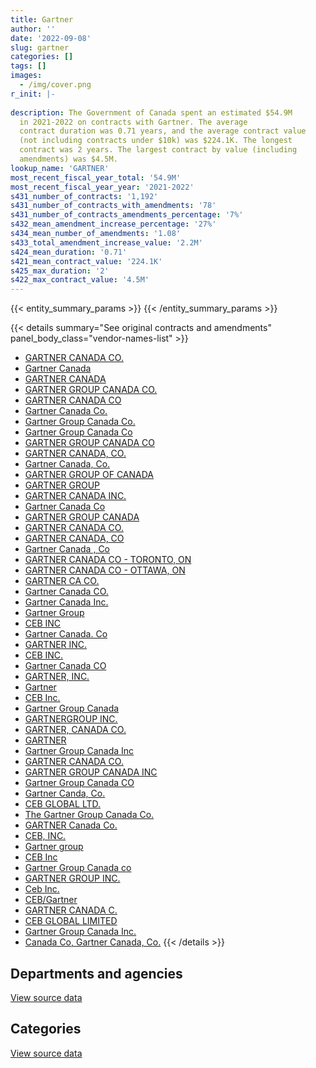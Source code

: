 ```yaml
---
title: Gartner
author: ''
date: '2022-09-08'
slug: gartner
categories: []
tags: []
images:
  - /img/cover.png
r_init: |-
  
description: The Government of Canada spent an estimated $54.9M
  in 2021-2022 on contracts with Gartner. The average
  contract duration was 0.71 years, and the average contract value
  (not including contracts under $10k) was $224.1K. The longest
  contract was 2 years. The largest contract by value (including
  amendments) was $4.5M.
lookup_name: 'GARTNER'
most_recent_fiscal_year_total: '54.9M'
most_recent_fiscal_year_year: '2021-2022'
s431_number_of_contracts: '1,192'
s431_number_of_contracts_with_amendments: '78'
s431_number_of_contracts_amendments_percentage: '7%'
s432_mean_amendment_increase_percentage: '27%'
s434_mean_number_of_amendments: '1.08'
s433_total_amendment_increase_value: '2.2M'
s424_mean_duration: '0.71'
s421_mean_contract_value: '224.1K'
s425_max_duration: '2'
s422_max_contract_value: '4.5M'
---
```


<script src="/rmarkdown-libs/htmlwidgets/htmlwidgets.js"></script>
<link href="/rmarkdown-libs/datatables-css/datatables-crosstalk.css" rel="stylesheet" />
<script src="/rmarkdown-libs/datatables-binding/datatables.js"></script>
<script src="/rmarkdown-libs/jquery/jquery-3.6.0.min.js"></script>
<link href="/rmarkdown-libs/dt-core-bootstrap/css/dataTables.bootstrap.min.css" rel="stylesheet" />
<link href="/rmarkdown-libs/dt-core-bootstrap/css/dataTables.bootstrap.extra.css" rel="stylesheet" />
<script src="/rmarkdown-libs/dt-core-bootstrap/js/jquery.dataTables.min.js"></script>
<script src="/rmarkdown-libs/dt-core-bootstrap/js/dataTables.bootstrap.min.js"></script>
<link href="/rmarkdown-libs/crosstalk/css/crosstalk.min.css" rel="stylesheet" />
<script src="/rmarkdown-libs/crosstalk/js/crosstalk.min.js"></script>
<script src="/rmarkdown-libs/htmlwidgets/htmlwidgets.js"></script>
<link href="/rmarkdown-libs/datatables-css/datatables-crosstalk.css" rel="stylesheet" />
<script src="/rmarkdown-libs/datatables-binding/datatables.js"></script>
<script src="/rmarkdown-libs/jquery/jquery-3.6.0.min.js"></script>
<link href="/rmarkdown-libs/dt-core-bootstrap/css/dataTables.bootstrap.min.css" rel="stylesheet" />
<link href="/rmarkdown-libs/dt-core-bootstrap/css/dataTables.bootstrap.extra.css" rel="stylesheet" />
<script src="/rmarkdown-libs/dt-core-bootstrap/js/jquery.dataTables.min.js"></script>
<script src="/rmarkdown-libs/dt-core-bootstrap/js/dataTables.bootstrap.min.js"></script>
<link href="/rmarkdown-libs/crosstalk/css/crosstalk.min.css" rel="stylesheet" />
<script src="/rmarkdown-libs/crosstalk/js/crosstalk.min.js"></script>

{{< entity_summary_params >}}
{{< /entity_summary_params >}}

{{< details summary="See original contracts and amendments" panel_body_class="vendor-names-list" >}}
- [GARTNER CANADA CO.](https://search.open.canada.ca/en/ct/?sort=contract_value_f%20desc&page=1&search_text=%22GARTNER%20CANADA%20CO.%22)
- [Gartner Canada](https://search.open.canada.ca/en/ct/?sort=contract_value_f%20desc&page=1&search_text=%22Gartner%20Canada%22)
- [GARTNER CANADA](https://search.open.canada.ca/en/ct/?sort=contract_value_f%20desc&page=1&search_text=%22GARTNER%20CANADA%22)
- [GARTNER GROUP CANADA CO.](https://search.open.canada.ca/en/ct/?sort=contract_value_f%20desc&page=1&search_text=%22GARTNER%20GROUP%20CANADA%20CO.%22)
- [GARTNER CANADA CO](https://search.open.canada.ca/en/ct/?sort=contract_value_f%20desc&page=1&search_text=%22GARTNER%20CANADA%20CO%22)
- [Gartner Canada Co.](https://search.open.canada.ca/en/ct/?sort=contract_value_f%20desc&page=1&search_text=%22Gartner%20Canada%20Co.%22)
- [Gartner Group Canada Co.](https://search.open.canada.ca/en/ct/?sort=contract_value_f%20desc&page=1&search_text=%22Gartner%20Group%20Canada%20Co.%22)
- [Gartner Group Canada Co](https://search.open.canada.ca/en/ct/?sort=contract_value_f%20desc&page=1&search_text=%22Gartner%20Group%20Canada%20Co%22)
- [GARTNER GROUP CANADA CO](https://search.open.canada.ca/en/ct/?sort=contract_value_f%20desc&page=1&search_text=%22GARTNER%20GROUP%20CANADA%20CO%22)
- [GARTNER CANADA, CO.](https://search.open.canada.ca/en/ct/?sort=contract_value_f%20desc&page=1&search_text=%22GARTNER%20CANADA%2c%20CO.%22)
- [Gartner Canada, Co.](https://search.open.canada.ca/en/ct/?sort=contract_value_f%20desc&page=1&search_text=%22Gartner%20Canada%2c%20Co.%22)
- [GARTNER GROUP OF CANADA](https://search.open.canada.ca/en/ct/?sort=contract_value_f%20desc&page=1&search_text=%22GARTNER%20GROUP%20OF%20CANADA%22)
- [GARTNER GROUP](https://search.open.canada.ca/en/ct/?sort=contract_value_f%20desc&page=1&search_text=%22GARTNER%20GROUP%22)
- [GARTNER CANADA INC.](https://search.open.canada.ca/en/ct/?sort=contract_value_f%20desc&page=1&search_text=%22GARTNER%20CANADA%20INC.%22)
- [Gartner Canada Co](https://search.open.canada.ca/en/ct/?sort=contract_value_f%20desc&page=1&search_text=%22Gartner%20Canada%20Co%22)
- [GARTNER GROUP CANADA](https://search.open.canada.ca/en/ct/?sort=contract_value_f%20desc&page=1&search_text=%22GARTNER%20GROUP%20CANADA%22)
- [GARTNER CANADA CO.](https://search.open.canada.ca/en/ct/?sort=contract_value_f%20desc&page=1&search_text=%22GARTNER%20%20CANADA%20CO.%22)
- [GARTNER CANADA, CO](https://search.open.canada.ca/en/ct/?sort=contract_value_f%20desc&page=1&search_text=%22GARTNER%20CANADA%2c%20CO%22)
- [Gartner Canada , Co](https://search.open.canada.ca/en/ct/?sort=contract_value_f%20desc&page=1&search_text=%22Gartner%20Canada%20%2c%20Co%22)
- [GARTNER CANADA CO - TORONTO, ON](https://search.open.canada.ca/en/ct/?sort=contract_value_f%20desc&page=1&search_text=%22GARTNER%20CANADA%20CO%20-%20TORONTO%2c%20ON%22)
- [GARTNER CANADA CO - OTTAWA, ON](https://search.open.canada.ca/en/ct/?sort=contract_value_f%20desc&page=1&search_text=%22GARTNER%20CANADA%20CO%20-%20OTTAWA%2c%20ON%22)
- [GARTNER CA CO.](https://search.open.canada.ca/en/ct/?sort=contract_value_f%20desc&page=1&search_text=%22GARTNER%20CA%20CO.%22)
- [Gartner Canada CO.](https://search.open.canada.ca/en/ct/?sort=contract_value_f%20desc&page=1&search_text=%22Gartner%20Canada%20CO.%22)
- [Gartner Canada Inc.](https://search.open.canada.ca/en/ct/?sort=contract_value_f%20desc&page=1&search_text=%22Gartner%20Canada%20Inc.%22)
- [Gartner Group](https://search.open.canada.ca/en/ct/?sort=contract_value_f%20desc&page=1&search_text=%22Gartner%20Group%22)
- [CEB INC](https://search.open.canada.ca/en/ct/?sort=contract_value_f%20desc&page=1&search_text=%22CEB%20INC%22)
- [Gartner Canada. Co](https://search.open.canada.ca/en/ct/?sort=contract_value_f%20desc&page=1&search_text=%22Gartner%20Canada.%20Co%22)
- [GARTNER INC.](https://search.open.canada.ca/en/ct/?sort=contract_value_f%20desc&page=1&search_text=%22GARTNER%20INC.%22)
- [CEB INC.](https://search.open.canada.ca/en/ct/?sort=contract_value_f%20desc&page=1&search_text=%22CEB%20INC.%22)
- [Gartner Canada CO](https://search.open.canada.ca/en/ct/?sort=contract_value_f%20desc&page=1&search_text=%22Gartner%20Canada%20CO%22)
- [GARTNER, INC.](https://search.open.canada.ca/en/ct/?sort=contract_value_f%20desc&page=1&search_text=%22GARTNER%2c%20INC.%22)
- [Gartner](https://search.open.canada.ca/en/ct/?sort=contract_value_f%20desc&page=1&search_text=%22Gartner%22)
- [CEB Inc.](https://search.open.canada.ca/en/ct/?sort=contract_value_f%20desc&page=1&search_text=%22CEB%20Inc.%22)
- [Gartner Group Canada](https://search.open.canada.ca/en/ct/?sort=contract_value_f%20desc&page=1&search_text=%22Gartner%20Group%20Canada%22)
- [GARTNERGROUP INC.](https://search.open.canada.ca/en/ct/?sort=contract_value_f%20desc&page=1&search_text=%22GARTNERGROUP%20INC.%22)
- [GARTNER, CANADA CO.](https://search.open.canada.ca/en/ct/?sort=contract_value_f%20desc&page=1&search_text=%22GARTNER%2c%20CANADA%20CO.%22)
- [GARTNER](https://search.open.canada.ca/en/ct/?sort=contract_value_f%20desc&page=1&search_text=%22GARTNER%22)
- [Gartner Group Canada Inc](https://search.open.canada.ca/en/ct/?sort=contract_value_f%20desc&page=1&search_text=%22Gartner%20Group%20Canada%20Inc%22)
- [GARTNER CANADA CO.](https://search.open.canada.ca/en/ct/?sort=contract_value_f%20desc&page=1&search_text=%22GARTNER%20CANADA%20%20CO.%22)
- [GARTNER GROUP CANADA INC](https://search.open.canada.ca/en/ct/?sort=contract_value_f%20desc&page=1&search_text=%22GARTNER%20GROUP%20CANADA%20INC%22)
- [Gartner Group Canada CO](https://search.open.canada.ca/en/ct/?sort=contract_value_f%20desc&page=1&search_text=%22Gartner%20Group%20Canada%20CO%22)
- [Gartner Canda, Co.](https://search.open.canada.ca/en/ct/?sort=contract_value_f%20desc&page=1&search_text=%22Gartner%20Canda%2c%20Co.%22)
- [CEB GLOBAL LTD.](https://search.open.canada.ca/en/ct/?sort=contract_value_f%20desc&page=1&search_text=%22CEB%20GLOBAL%20LTD.%22)
- [The Gartner Group Canada Co.](https://search.open.canada.ca/en/ct/?sort=contract_value_f%20desc&page=1&search_text=%22The%20Gartner%20Group%20Canada%20Co.%22)
- [GARTNER Canada Co.](https://search.open.canada.ca/en/ct/?sort=contract_value_f%20desc&page=1&search_text=%22GARTNER%20Canada%20Co.%22)
- [CEB, INC.](https://search.open.canada.ca/en/ct/?sort=contract_value_f%20desc&page=1&search_text=%22CEB%2c%20INC.%22)
- [Gartner group](https://search.open.canada.ca/en/ct/?sort=contract_value_f%20desc&page=1&search_text=%22Gartner%20group%22)
- [CEB Inc](https://search.open.canada.ca/en/ct/?sort=contract_value_f%20desc&page=1&search_text=%22CEB%20Inc%22)
- [Gartner Group Canada co](https://search.open.canada.ca/en/ct/?sort=contract_value_f%20desc&page=1&search_text=%22Gartner%20Group%20Canada%20co%22)
- [GARTNER GROUP INC.](https://search.open.canada.ca/en/ct/?sort=contract_value_f%20desc&page=1&search_text=%22GARTNER%20GROUP%20INC.%22)
- [Ceb Inc.](https://search.open.canada.ca/en/ct/?sort=contract_value_f%20desc&page=1&search_text=%22Ceb%20Inc.%22)
- [CEB/Gartner](https://search.open.canada.ca/en/ct/?sort=contract_value_f%20desc&page=1&search_text=%22CEB%2fGartner%22)
- [GARTNER CANADA C.](https://search.open.canada.ca/en/ct/?sort=contract_value_f%20desc&page=1&search_text=%22GARTNER%20CANADA%20C.%22)
- [CEB GLOBAL LIMITED](https://search.open.canada.ca/en/ct/?sort=contract_value_f%20desc&page=1&search_text=%22CEB%20GLOBAL%20LIMITED%22)
- [Gartner Group Canada Inc.](https://search.open.canada.ca/en/ct/?sort=contract_value_f%20desc&page=1&search_text=%22Gartner%20Group%20Canada%20Inc.%22)
- [Canada Co, Gartner Canada, Co.](https://search.open.canada.ca/en/ct/?sort=contract_value_f%20desc&page=1&search_text=%22Canada%20Co%2c%20Gartner%20Canada%2c%20Co.%22)
{{< /details >}}

## Departments and agencies

<div id="htmlwidget-1" style="width:100%;height:auto;" class="datatables html-widget"></div>
<script type="application/json" data-for="htmlwidget-1">{"x":{"style":"bootstrap","filter":"none","vertical":false,"data":[["<a href=\"/departments/aafc-aac/\">Agriculture and Agri-Food Canada<\/a>","<a href=\"/departments/aandc-aadnc/\">Crown-Indigenous Relations and Northern Affairs Canada<\/a>","<a href=\"/departments/atssc-scdata/\">Administrative Tribunals Support Service of Canada<\/a>","<a href=\"/departments/cas-satj/\">Courts Administration Service<\/a>","<a href=\"/departments/cbsa-asfc/\">Canada Border Services Agency<\/a>","<a href=\"/departments/ced-dec/\">Canada Economic Development for Quebec Regions<\/a>","<a href=\"/departments/cer-rec/\">Canada Energy Regulator<\/a>","<a href=\"/departments/cfia-acia/\">Canadian Food Inspection Agency<\/a>","<a href=\"/departments/chrc-ccdp/\">Canadian Human Rights Commission<\/a>","<a href=\"/departments/cic/\">Immigration, Refugees and Citizenship Canada<\/a>","<a href=\"/departments/cihr-irsc/\">Canadian Institutes of Health Research<\/a>","<a href=\"/departments/cnsc-ccsn/\">Canadian Nuclear Safety Commission<\/a>","<a href=\"/departments/cra-arc/\">Canada Revenue Agency<\/a>","<a href=\"/departments/crtc/\">Canadian Radio-television and Telecommunications Commission<\/a>","<a href=\"/departments/csa-asc/\">Canadian Space Agency<\/a>","<a href=\"/departments/csc-scc/\">Correctional Service of Canada<\/a>","<a href=\"/departments/csps-efpc/\">Canada School of Public Service<\/a>","<a href=\"/departments/cta-otc/\">Canadian Transportation Agency<\/a>","<a href=\"/departments/dfatd-maecd/\">Global Affairs Canada<\/a>","<a href=\"/departments/dfo-mpo/\">Fisheries and Oceans Canada<\/a>","<a href=\"/departments/dnd-mdn/\">National Defence<\/a>","<a href=\"/departments/ec/\">Environment and Climate Change Canada<\/a>","<a href=\"/departments/elections/\">Elections Canada<\/a>","<a href=\"/departments/esdc-edsc/\">Employment and Social Development Canada<\/a>","<a href=\"/departments/fcac-acfc/\">Financial Consumer Agency of Canada<\/a>","<a href=\"/departments/feddevontario/\">Federal Economic Development Agency for Southern Ontario<\/a>","<a href=\"/departments/fin/\">Department of Finance Canada<\/a>","<a href=\"/departments/fintrac-canafe/\">Financial Transactions and Reports Analysis Centre of Canada<\/a>","<a href=\"/departments/hc-sc/\">Health Canada<\/a>","<a href=\"/departments/iaac-aeic/\">Impact Assessment Agency of Canada<\/a>","<a href=\"/departments/ic/\">Innovation, Science and Economic Development Canada<\/a>","<a href=\"/departments/iic-iac/\">Invest in Canada<\/a>","<a href=\"/departments/infc/\">Infrastructure Canada<\/a>","<a href=\"/departments/irb-cisr/\">Immigration and Refugee Board of Canada<\/a>","<a href=\"/departments/isc-sac/\">Indigenous Services Canada<\/a>","<a href=\"/departments/jus/\">Department of Justice Canada<\/a>","<a href=\"/departments/lac-bac/\">Library and Archives Canada<\/a>","<a href=\"/departments/nrc-cnrc/\">National Research Council Canada<\/a>","<a href=\"/departments/nrcan-rncan/\">Natural Resources Canada<\/a>","<a href=\"/departments/nserc-crsng/\">Natural Sciences and Engineering Research Council of Canada<\/a>","<a href=\"/departments/oag-bvg/\">Office of the Auditor General of Canada<\/a>","<a href=\"/departments/ocol-clo/\">Office of the Commissioner of Official Languages<\/a>","<a href=\"/departments/oic-ci/\">Office of the Information Commissioner of Canada<\/a>","<a href=\"/departments/opc-cpvp/\">Office of the Privacy Commissioner of Canada<\/a>","<a href=\"/departments/osfi-bsif/\">Office of the Superintendent of Financial Institutions Canada<\/a>","<a href=\"/departments/pc/\">Parks Canada<\/a>","<a href=\"/departments/pch/\">Canadian Heritage<\/a>","<a href=\"/departments/pco-bcp/\">Privy Council Office<\/a>","<a href=\"/departments/phac-aspc/\">Public Health Agency of Canada<\/a>","<a href=\"/departments/ppsc-sppc/\">Public Prosecution Service of Canada<\/a>","<a href=\"/departments/ps-sp/\">Public Safety Canada<\/a>","<a href=\"/departments/psc-cfp/\">Public Service Commission of Canada<\/a>","<a href=\"/departments/pwgsc-tpsgc/\">Public Services and Procurement Canada<\/a>","<a href=\"/departments/rcmp-grc/\">Royal Canadian Mounted Police<\/a>","<a href=\"/departments/ssc-spc/\">Shared Services Canada<\/a>","<a href=\"/departments/statcan/\">Statistics Canada<\/a>","<a href=\"/departments/tbs-sct/\">Treasury Board of Canada Secretariat<\/a>","<a href=\"/departments/tc/\">Transport Canada<\/a>","<a href=\"/departments/vac-acc/\">Veterans Affairs Canada<\/a>","<a href=\"/departments/wage/\">Department for Women and Gender Equality<\/a>"],[530318.75,1792981.9,44231.33,null,2899183.69,232893.24,null,197001.26,null,4096161.19,63431.71,212930.71,1420443.61,33248.05,null,786512.88,null,56041.19,2468630.14,373780.6,3647997.49,386398.71,649958.36,1511373.44,37140.48,33406.56,null,104182.36,660821.21,null,455995.58,null,288277.23,null,90441.7,217356.12,177411.46,323441.85,177323.45,399818.38,83533.55,20486.37,15639.51,76515.86,196974.57,null,153395.56,null,71347.5,null,150871.98,438060.29,5778544.26,3299622.26,3297563.3,329052.01,2142610.47,1514377.36,63673.77,null],[380583.04,483841.18,284937.67,null,3795866.27,318869.16,null,736191.96,81661.34,3181746.22,104041.42,350209.87,508808.09,25539.13,21346.99,400728.69,38681.64,42494.46,793199.75,851394.71,4452057.83,397817.09,684916.56,3055245.05,455449.12,151700.34,null,null,623713.35,null,569008.16,null,301139.86,5704.31,483841.18,27751.2,314274.11,545804.08,188823,1021109.14,250053.2,null,64313.35,78803.87,344222.82,null,null,null,59972.5,245529.08,null,323531.12,4889265.92,1242722.52,6383628.21,91132.15,1935040.51,562248.52,353663.78,226.04],[484453.9,null,null,null,3081499.49,185420.08,13768.52,528182.67,59956.1,3499296.77,156297.81,440367.79,2266333.69,20108.66,15333.76,676098.74,27935.49,null,5797089.38,1455048.35,7647667.25,108353.08,437863.79,4968152.21,1482074.9,41900.22,null,null,341925.93,null,403885.03,null,127003.01,142838.21,null,273915.64,31031.87,339114.63,5112.32,945542.08,533659.08,null,67807.26,78803.87,337257.88,null,151565.07,6960.37,2103898.02,29174.04,null,null,6606801.01,2614631.93,8320856.94,647769.65,1092549.56,540774.87,608453.04,115154.68],[951102.43,null,43647.3,180465.72,3705044.87,244031.79,138893.57,447048.54,70728.71,4345940.27,158166.33,408941.49,1432673.91,61443.11,null,508247.51,80334.09,null,1254138.72,1056881.76,8043075.24,117831.57,354089.55,7968379.15,465254.9,107291.13,80501.2,null,1279487.29,6051.42,892905.42,27533.59,210924.62,240158.62,258317.79,232580.79,null,887914.6,686981.36,731548.45,394357.45,null,82880.53,85391.93,209573.52,280687.74,199017.92,72967.16,411762.62,316752.86,87431.6,250277.9,3512225.77,1459452.74,6634049.18,751252.67,984080.81,918200.98,384125.73,156397.89]],"container":"<table class=\"table table-striped table-hover row-border order-column display\">\n  <thead>\n    <tr>\n      <th>Department<\/th>\n      <th>2018-2019<\/th>\n      <th>2019-2020<\/th>\n      <th>2020-2021<\/th>\n      <th>2021-2022<\/th>\n    <\/tr>\n  <\/thead>\n<\/table>","options":{"order":[[4,"desc"]],"pageLength":10,"autoWidth":true,"columnDefs":[{"targets":1,"render":"function(data, type, row, meta) {\n    return type !== 'display' ? data : DTWidget.formatCurrency(data, \"$\", 2, 3, \",\", \".\", true, null);\n  }"},{"targets":2,"render":"function(data, type, row, meta) {\n    return type !== 'display' ? data : DTWidget.formatCurrency(data, \"$\", 2, 3, \",\", \".\", true, null);\n  }"},{"targets":3,"render":"function(data, type, row, meta) {\n    return type !== 'display' ? data : DTWidget.formatCurrency(data, \"$\", 2, 3, \",\", \".\", true, null);\n  }"},{"targets":4,"render":"function(data, type, row, meta) {\n    return type !== 'display' ? data : DTWidget.formatCurrency(data, \"$\", 2, 3, \",\", \".\", true, null);\n  }"},{"width":"16%","targets":[1,2,3,4]},{"className":"dt-right","targets":[1,2,3,4]}],"orderClasses":false}},"evals":["options.columnDefs.0.render","options.columnDefs.1.render","options.columnDefs.2.render","options.columnDefs.3.render"],"jsHooks":[]}</script>
<p class="text-right">
<a href="https://github.com/GoC-Spending/contracts-data/tree/main/data/out/vendors/gartner/summary_by_fiscal_year_by_department.csv" class="source-data-link btn btn-link">View source data</a>
</p>

## Categories

<div id="htmlwidget-2" style="width:100%;height:auto;" class="datatables html-widget"></div>
<script type="application/json" data-for="htmlwidget-2">{"x":{"style":"bootstrap","filter":"none","vertical":false,"data":[["<a href=\"/categories/facilities_and_construction/\">Facilities and construction<\/a>","<a href=\"/categories/office_management/\">Office management<\/a>","<a href=\"/categories/defence/\">Defence<\/a>","<a href=\"/categories/professional_services/\">Professional services<\/a>","<a href=\"/categories/information_technology/\">Information technology<\/a>","<a href=\"/categories/industrial_products_and_services/\">Industrial products and services<\/a>","<a href=\"/categories/travel/\">Travel<\/a>","<a href=\"/categories/human_capital/\">Human capital<\/a>"],[407553.38,null,2214772.98,6630469.9,30885195.63,null,34021.1,1829390.25],[173782.5,null,2761031.05,5990496.82,30902960.03,76755.43,null,2597823.75],[null,345606.75,6895067.96,6598595.86,37758235.57,28067.28,null,8234115.18],[null,944538.68,6264621.91,7490888.75,31844496,null,null,8324898.49]],"container":"<table class=\"table table-striped table-hover row-border order-column display\">\n  <thead>\n    <tr>\n      <th>Category<\/th>\n      <th>2018-2019<\/th>\n      <th>2019-2020<\/th>\n      <th>2020-2021<\/th>\n      <th>2021-2022<\/th>\n    <\/tr>\n  <\/thead>\n<\/table>","options":{"order":[[4,"desc"]],"dom":"t","pageLength":30,"autoWidth":true,"columnDefs":[{"targets":1,"render":"function(data, type, row, meta) {\n    return type !== 'display' ? data : DTWidget.formatCurrency(data, \"$\", 2, 3, \",\", \".\", true, null);\n  }"},{"targets":2,"render":"function(data, type, row, meta) {\n    return type !== 'display' ? data : DTWidget.formatCurrency(data, \"$\", 2, 3, \",\", \".\", true, null);\n  }"},{"targets":3,"render":"function(data, type, row, meta) {\n    return type !== 'display' ? data : DTWidget.formatCurrency(data, \"$\", 2, 3, \",\", \".\", true, null);\n  }"},{"targets":4,"render":"function(data, type, row, meta) {\n    return type !== 'display' ? data : DTWidget.formatCurrency(data, \"$\", 2, 3, \",\", \".\", true, null);\n  }"},{"width":"16%","targets":[1,2,3,4]},{"className":"dt-right","targets":[1,2,3,4]}],"orderClasses":false,"lengthMenu":[10,25,30,50,100]}},"evals":["options.columnDefs.0.render","options.columnDefs.1.render","options.columnDefs.2.render","options.columnDefs.3.render"],"jsHooks":[]}</script>
<p class="text-right">
<a href="https://github.com/GoC-Spending/contracts-data/tree/main/data/out/vendors/gartner/summary_by_fiscal_year_by_category.csv" class="source-data-link btn btn-link">View source data</a>
</p>
